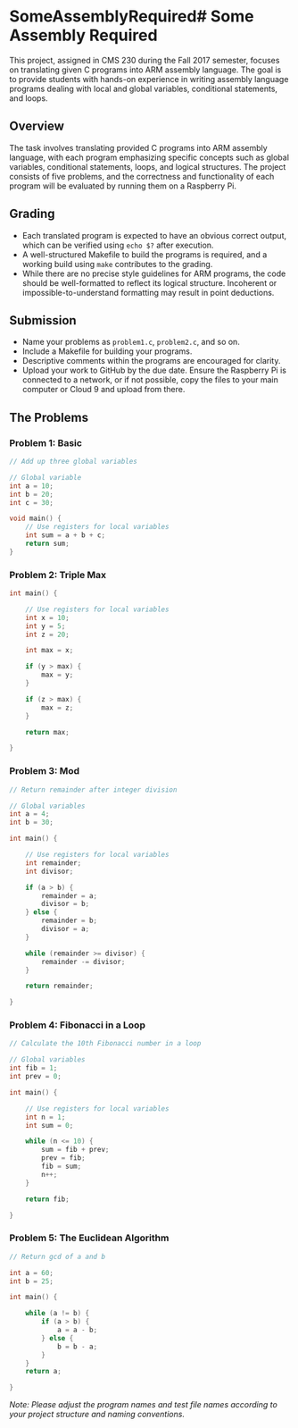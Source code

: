 # SomeAssemblyRequired# Some Assembly Required

This project, assigned in CMS 230 during the Fall 2017 semester, focuses on translating given C programs into ARM assembly language. The goal is to provide students with hands-on experience in writing assembly language programs dealing with local and global variables, conditional statements, and loops.

## Overview

The task involves translating provided C programs into ARM assembly language, with each program emphasizing specific concepts such as global variables, conditional statements, loops, and logical structures. The project consists of five problems, and the correctness and functionality of each program will be evaluated by running them on a Raspberry Pi.

## Grading

- Each translated program is expected to have an obvious correct output, which can be verified using `echo $?` after execution. 
- A well-structured Makefile to build the programs is required, and a working build using `make` contributes to the grading.
- While there are no precise style guidelines for ARM programs, the code should be well-formatted to reflect its logical structure. Incoherent or impossible-to-understand formatting may result in point deductions.

## Submission

- Name your problems as `problem1.c`, `problem2.c`, and so on.
- Include a Makefile for building your programs.
- Descriptive comments within the programs are encouraged for clarity.
- Upload your work to GitHub by the due date. Ensure the Raspberry Pi is connected to a network, or if not possible, copy the files to your main computer or Cloud 9 and upload from there.

## The Problems

### Problem 1: Basic

```c
// Add up three global variables

// Global variable 
int a = 10;
int b = 20; 
int c = 30;

void main() { 
    // Use registers for local variables 
    int sum = a + b + c; 
    return sum; 
}
```

### Problem 2: Triple Max

```c
int main() {

    // Use registers for local variables 
    int x = 10; 
    int y = 5; 
    int z = 20;

    int max = x;

    if (y > max) { 
        max = y; 
    }

    if (z > max) { 
        max = z; 
    }

    return max;

}
```

### Problem 3: Mod

```c
// Return remainder after integer division

// Global variables 
int a = 4; 
int b = 30;

int main() {

    // Use registers for local variables 
    int remainder; 
    int divisor;

    if (a > b) { 
        remainder = a; 
        divisor = b; 
    } else { 
        remainder = b; 
        divisor = a; 
    }

    while (remainder >= divisor) { 
        remainder -= divisor; 
    }

    return remainder;

}
```

### Problem 4: Fibonacci in a Loop

```c
// Calculate the 10th Fibonacci number in a loop

// Global variables 
int fib = 1; 
int prev = 0;

int main() {

    // Use registers for local variables 
    int n = 1; 
    int sum = 0;

    while (n <= 10) { 
        sum = fib + prev; 
        prev = fib; 
        fib = sum; 
        n++; 
    }

    return fib;

}
```

### Problem 5: The Euclidean Algorithm

```c
// Return gcd of a and b

int a = 60; 
int b = 25;

int main() {

    while (a != b) { 
        if (a > b) { 
            a = a - b; 
        } else { 
            b = b - a; 
        } 
    } 
    return a;

}
```

*Note: Please adjust the program names and test file names according to your project structure and naming conventions.*
